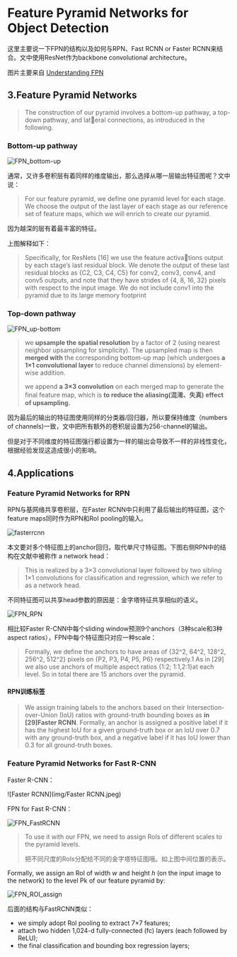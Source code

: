 # Feature Pyramid Networks for Object Detection    

这里主要说一下FPN的结构以及如何与RPN、Fast RCNN or Faster RCNN来结合。文中使用ResNet作为backbone convolutional architecture。

图片主要来自 [Understanding  FPN](https://medium.com/@jonathan_hui/understanding-feature-pyramid-networks-for-object-detection-fpn-45b227b9106c)

## 3.Feature Pyramid Networks

> The construction of our pyramid involves a bottom-up pathway, a top-down pathway, and lateral connections, as introduced in the following.    

### Bottom-up pathway

![FPN_bottom-up](img/FPN_bottom-up.png)

通常，又许多卷积层有着同样的维度输出，那么选择从哪一层输出特征图呢？文中说：

> For our feature pyramid, we define one pyramid level for each stage. We choose the output of the last layer of each stage as our reference set of feature maps, which we will enrich to create our pyramid.

因为越深的层有着最丰富的特征。

上图解释如下：

> Specifically, for ResNets [16] we use the feature activations output by each stage’s last residual block. We denote the output of these last residual blocks as {C2, C3, C4, C5} for conv2, conv3, conv4, and conv5 outputs, and note that they have strides of {4, 8, 16, 32} pixels with respect to the input image. We do not include conv1 into the pyramid due to its large memory footprint    

### Top-down pathway

![FPN_up-bottom](img/FPN_up-bottom.png)

> we **upsample the spatial resolution** by a factor of 2 (using nearest neighbor upsampling for simplicity). The upsampled map is then **merged with** the corresponding bottom-up map (which undergoes **a 1×1 convolutional layer** to reduce channel dimensions) by element-wise addition.
>
> we append **a 3×3 convolution** on each merged map to generate the final feature map, which is **to reduce the aliasing(混淆、失真) effect of upsampling.** 

因为最后的输出的特征图使用同样的分类器/回归器，所以要保持维度（numbers of channels)一致，文中把所有额外的卷积层设置为256-channel的输出。

但是对于不同维度的特征图强行都设置为一样的输出会导致不一样的非线性变化，根据经验发现这造成很小的影响。

## 4.Applications

### Feature Pyramid Networks for RPN

RPN与基网络共享卷积层，在Faster RCNN中只利用了最后输出的特征图，这个feature maps同时作为RPN和RoI pooling的输入。

![fasterrcnn](img/fasterrcnn.png)

本文要对多个特征图上的anchor回归，取代单尺寸特征图。下图右侧RPN中的结构在文献中被称作 a network head：

> This is realized by a  3×3 convolutional layer followed by two sibling 1×1 convolutions for classification and regression, which we refer to as a network head.   

不同特征图可以共享head参数的原因是：金字塔特征共享相似的语义。

![FPN_RPN](img/FPN_RPN.png)

相比较Faster R-CNN中每个sliding window预测9个anchors（3种scale和3种aspect ratios），FPN中每个特征图只对应一种scale：

> Formally, we define the anchors to have areas of {32^2, 64^2, 128^2, 256^2, 512^2} pixels on {P2, P3, P4, P5, P6} respectively.1 As in [29] we also use anchors of multiple aspect ratios {1:2; 1:1,2:1}at each level. So in total there are 15 anchors over the pyramid.

#### RPN训练标签

> We assign training labels to the anchors based on their Intersection-over-Union (IoU) ratios with ground-truth bounding boxes as **in [29]Faster RCNN**. Formally, an anchor is assigned a positive label if it has the highest IoU for a given ground-truth box or an IoU over 0.7 with any ground-truth box, and a negative label if it has IoU lower than 0.3 for all ground-truth boxes. 

### Feature Pyramid Networks for Fast R-CNN

Faster R-CNN：

![Faster RCNN](img/Faster RCNN.jpeg)

FPN for Fast R-CNN：

![FPN_FastRCNN](img/FPN_FastRCNN.jpeg)

> To use it with our FPN, we need to assign RoIs of different scales to the pyramid levels.
>
> 把不同尺度的RoIs分配给不同的金字塔特征图哦。如上图中间位置的表示。

Formally, we assign an RoI of width *w* and height *h* (on the input image to the network) to the level Pk of our feature pyramid by: 

![FPN_ROI_assign](img/FPN_ROI_assign.png)

后面的结构与FastRCNN类似：

+ we simply adopt RoI pooling to extract 7×7 features;
+ attach two hidden 1,024-d fully-connected (fc) layers (each followed by ReLU);
+ the final classification and bounding box regression layers;



